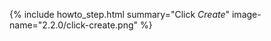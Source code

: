 {% include howto_step.html
  summary="Click <i>Create</i>"
  image-name="2.2.0/click-create.png"
%}
